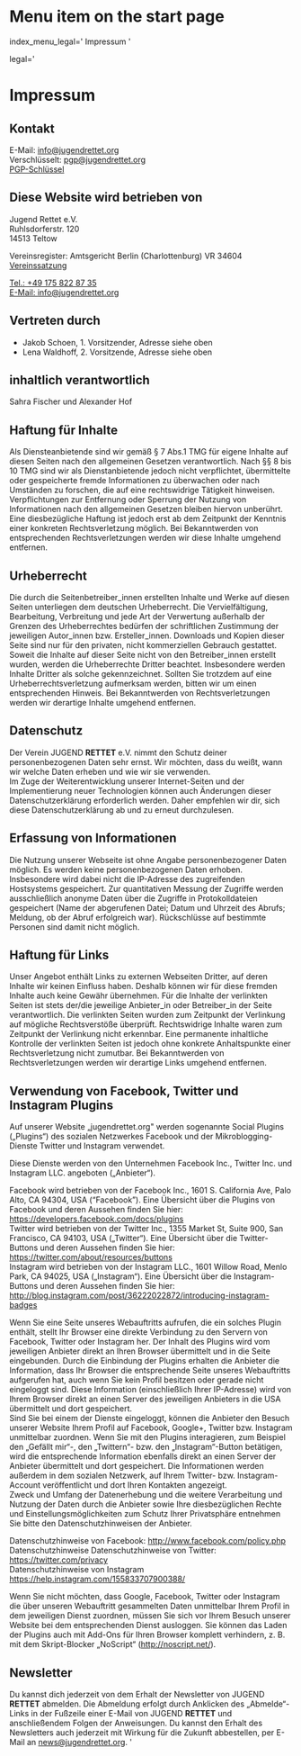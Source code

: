# Menu item on the start page
index_menu_legal='
Impressum
'

legal='
# Impressum

## Kontakt

E-Mail: [info@jugendrettet.org](mailto:info@jugendrettet.org)  
Verschlüsselt: [pgp@jugendrettet.org](mailto:pgp@jugendrettet.org)  
[PGP-Schlüssel](../f/files/JR_pub.asc)  

## Diese Website wird betrieben von

Jugend Rettet e.V.  
Ruhlsdorferstr. 120  
14513 Teltow  

Vereinsregister: Amtsgericht Berlin (Charlottenburg) VR 34604  
[Vereinssatzung](../f/files/Vereinssatzung_v1.pdf)  

[Tel.: +49 175 822 87 35](tel:+491758228735)  
[E-Mail: info@jugendrettet.org](mailto:info@jugendrettet.org)  

## Vertreten durch

* Jakob Schoen, 1. Vorsitzender, Adresse siehe oben  
* Lena Waldhoff, 2. Vorsitzende, Adresse siehe oben

## inhaltlich verantwortlich

Sahra Fischer und Alexander Hof  

## Haftung für Inhalte

Als Diensteanbietende sind wir gemäß § 7 Abs.1 TMG für eigene Inhalte auf diesen Seiten nach den allgemeinen Gesetzen verantwortlich. Nach §§ 8 bis 10 TMG sind wir als Dienstanbietende jedoch nicht verpflichtet, übermittelte oder gespeicherte fremde Informationen zu überwachen oder nach Umständen zu forschen, die auf eine rechtswidrige Tätigkeit hinweisen. Verpflichtungen zur Entfernung oder Sperrung der Nutzung von Informationen nach den allgemeinen Gesetzen bleiben hiervon unberührt. Eine diesbezügliche Haftung ist jedoch erst ab dem Zeitpunkt der Kenntnis einer konkreten Rechtsverletzung möglich. Bei Bekanntwerden von entsprechenden Rechtsverletzungen werden wir diese Inhalte umgehend entfernen.

## Urheberrecht

Die durch die Seitenbetreiber_innen erstellten Inhalte und Werke auf diesen Seiten unterliegen dem deutschen Urheberrecht. Die Vervielfältigung, Bearbeitung, Verbreitung und jede Art der Verwertung außerhalb der Grenzen des Urheberrechtes bedürfen der schriftlichen Zustimmung der jeweiligen Autor_innen bzw. Ersteller_innen. Downloads und Kopien dieser Seite sind nur für den privaten, nicht kommerziellen Gebrauch gestattet. Soweit die Inhalte auf dieser Seite nicht von den Betreiber_innen erstellt wurden, werden die Urheberrechte Dritter beachtet. Insbesondere werden Inhalte Dritter als solche gekennzeichnet. Sollten Sie trotzdem auf eine Urheberrechtsverletzung aufmerksam werden, bitten wir um einen entsprechenden Hinweis. Bei Bekanntwerden von Rechtsverletzungen werden wir derartige Inhalte umgehend entfernen.

## Datenschutz

Der Verein JUGEND **RETTET** e.V. nimmt den Schutz deiner personenbezogenen Daten sehr ernst. Wir möchten, dass du weißt, wann wir welche Daten erheben und wie wir sie verwenden.  
Im Zuge der Weiterentwicklung unserer Internet-Seiten und der Implementierung neuer Technologien können auch Änderungen dieser Datenschutzerklärung erforderlich werden. Daher empfehlen wir dir, sich diese Datenschutzerklärung ab und zu erneut durchzulesen.

## Erfassung von Informationen

Die Nutzung unserer Webseite ist ohne Angabe personenbezogener Daten möglich. Es werden keine personenbezogenen Daten erhoben. Insbesondere wird dabei nicht die IP-Adresse des zugreifenden Hostsystems gespeichert. Zur quantitativen Messung der Zugriffe werden ausschließlich anonyme Daten über die Zugriffe in Protokolldateien gespeichert (Name der abgerufenen Datei; Datum und Uhrzeit des Abrufs; Meldung, ob der Abruf erfolgreich war). Rückschlüsse auf bestimmte Personen sind damit nicht möglich.

## Haftung für Links

Unser Angebot enthält Links zu externen Webseiten Dritter, auf deren Inhalte wir keinen Einfluss haben. Deshalb können wir für diese fremden Inhalte auch keine Gewähr übernehmen. Für die Inhalte der verlinkten Seiten ist stets der/die jeweilige Anbieter_in oder Betreiber_in der Seite verantwortlich. Die verlinkten Seiten wurden zum Zeitpunkt der Verlinkung auf mögliche Rechtsverstöße überprüft. Rechtswidrige Inhalte waren zum Zeitpunkt der Verlinkung nicht erkennbar. Eine permanente inhaltliche Kontrolle der verlinkten Seiten ist jedoch ohne konkrete Anhaltspunkte einer Rechtsverletzung nicht zumutbar. Bei Bekanntwerden von Rechtsverletzungen werden wir derartige Links umgehend entfernen.

## Verwendung von Facebook, Twitter und Instagram Plugins

Auf unserer Website „jugendrettet.org" werden sogenannte Social Plugins („Plugins“) des sozialen Netzwerkes Facebook und der Mikroblogging-Dienste Twitter und Instagram verwendet. 

Diese Dienste werden von den Unternehmen Facebook Inc., Twitter Inc. und Instagram LLC. angeboten („Anbieter“).  

Facebook wird betrieben von der Facebook Inc., 1601 S. California Ave, Palo Alto, CA 94304, USA (“Facebook”). Eine Übersicht über die Plugins von Facebook und deren Aussehen finden Sie hier: <https://developers.facebook.com/docs/plugins>  
Twitter wird betrieben von der Twitter Inc., 1355 Market St, Suite 900, San Francisco, CA 94103, USA („Twitter“). Eine Übersicht über die Twitter-Buttons und deren Aussehen finden Sie hier: <https://twitter.com/about/resources/buttons>  
Instagram wird betrieben von der Instagram LLC., 1601 Willow Road, Menlo Park, CA 94025, USA („Instagram“). Eine Übersicht über die Instagram-Buttons und deren Aussehen finden Sie hier: <http://blog.instagram.com/post/36222022872/introducing-instagram-badges>  

Wenn Sie eine Seite unseres Webauftritts aufrufen, die ein solches Plugin enthält, stellt Ihr Browser eine direkte Verbindung zu den Servern von Facebook, Twitter oder Instagram her. Der Inhalt des Plugins wird vom jeweiligen Anbieter direkt an Ihren Browser übermittelt und in die Seite eingebunden. Durch die Einbindung der Plugins erhalten die Anbieter die Information, dass Ihr Browser die entsprechende Seite unseres Webauftritts aufgerufen hat, auch wenn Sie kein Profil besitzen oder gerade nicht eingeloggt sind. Diese Information (einschließlich Ihrer IP-Adresse) wird von Ihrem Browser direkt an einen Server des jeweiligen Anbieters in die USA übermittelt und dort gespeichert.  
Sind Sie bei einem der Dienste eingeloggt, können die Anbieter den Besuch unserer Website Ihrem Profil auf Facebook, Google+, Twitter bzw. Instagram unmittelbar zuordnen. Wenn Sie mit den Plugins interagieren, zum Beispiel den „Gefällt mir“-, den „Twittern“- bzw. den „Instagram“-Button betätigen, wird die entsprechende Information ebenfalls direkt an einen Server der Anbieter übermittelt und dort gespeichert. Die Informationen werden außerdem in dem sozialen Netzwerk, auf Ihrem Twitter- bzw. Instagram-Account veröffentlicht und dort Ihren Kontakten angezeigt.  
Zweck und Umfang der Datenerhebung und die weitere Verarbeitung und Nutzung der Daten durch die Anbieter sowie Ihre diesbezüglichen Rechte und Einstellungsmöglichkeiten zum Schutz Ihrer Privatsphäre entnehmen Sie bitte den Datenschutzhinweisen der Anbieter.  

Datenschutzhinweise von Facebook: <http://www.facebook.com/policy.php>  
Datenschutzhinweise Datenschutzhinweise von Twitter: <https://twitter.com/privacy>  
Datenschutzhinweise von Instagram <https://help.instagram.com/155833707900388/>  

Wenn Sie nicht möchten, dass Google, Facebook, Twitter oder Instagram die über unseren Webauftritt gesammelten Daten unmittelbar Ihrem Profil in dem jeweiligen Dienst zuordnen, müssen Sie sich vor Ihrem Besuch unserer Website bei dem entsprechenden Dienst ausloggen. Sie können das Laden der Plugins auch mit Add-Ons für Ihren Browser komplett verhindern, z. B. mit dem Skript-Blocker „NoScript“ (<http://noscript.net/>).

## Newsletter
Du kannst dich jederzeit von dem Erhalt der Newsletter von JUGEND **RETTET** abmelden. Die Abmeldung erfolgt durch Anklicken des „Abmelde“-Links in der Fußzeile einer E-Mail von JUGEND **RETTET** und anschließendem Folgen der Anweisungen. Du kannst den Erhalt des Newsletters auch jederzeit mit Wirkung für die Zukunft abbestellen, per E-Mail an <news@jugendrettet.org>.
'
